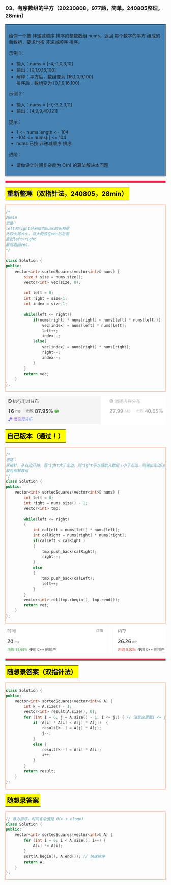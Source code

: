 ### 03、有序数组的平方（20230808，977题，简单。240805整理，28min）
<div style="border: 1px solid black; padding: 10px; background-color: SteelBlue;">

给你一个按 非递减顺序 排序的整数数组 nums，返回 每个数字的平方 组成的新数组，要求也按 非递减顺序 排序。

 

示例 1：

- 输入：nums = [-4,-1,0,3,10]
- 输出：[0,1,9,16,100]
- 解释：平方后，数组变为 [16,1,0,9,100]  
排序后，数组变为 [0,1,9,16,100]

示例 2：

- 输入：nums = [-7,-3,2,3,11]
- 输出：[4,9,9,49,121]
 

提示：

- 1 <= nums.length <= 104
- -104 <= nums[i] <= 104
- nums 已按 非递减顺序 排序
 

进阶：

- 请你设计时间复杂度为 O(n) 的算法解决本问题

  </p>
</div>

<hr style="border-top: 5px solid #DC143C;">
<table>
  <tr>
    <td bgcolor="Yellow" style="padding: 5px; border: 0px solid black;">
      <span style="font-weight: bold; font-size: 20px;color: black;">
      重新整理（双指针法，240805，28min）
      </span>
    </td>
  </tr>
</table>
<div style="padding: 0px; border: 1.5px solid LightSalmon; margin-bottom: 10px;">

```C++ {.line-numbers}
/*
28min
思路：
left和right分别指向nums的头和尾
比较头尾大小，将大的放在vec的后面
直到left>right
最后返回vec。
*/

class Solution {
public:
    vector<int> sortedSquares(vector<int>& nums) {
        size_t size = nums.size();
        vector<int> vec(size, 0);

        int left = 0;
        int right = size-1;
        int index = size-1;

        while(left <= right){
            if(nums[right] * nums[right] < nums[left] * nums[left]){
                vec[index] = nums[left] * nums[left];
                left++;
                index--;
            }else{
                vec[index] = nums[right] * nums[right];
                right--;
                index--;
            }
        }
        return vec;
    }
};

```

</div>

![alt text](image/9fb1eb5302505c03218ee212faf84fc.png)

<table>
  <tr>
    <td bgcolor="Yellow" style="padding: 5px; border: 0px solid black;">
      <span style="font-weight: bold; font-size: 20px;color: black;">
      自己版本（通过！）
      </span>
    </td>
  </tr>
</table>

<div style="padding: 0px; border: 1.5px solid LightSalmon; margin-bottom: 10px">

```C++ {.line-numbers}
/*
思路：
双指针，从右边开始，若right大于左边，则right平方后放入数组；小于左边，则输出左边left的平方，直至left = right。
最后倒转数组
*/
class Solution {
public:
    vector<int> sortedSquares(vector<int>& nums) {
        int left = 0;
        int right = nums.size() - 1;
        vector<int> tmp;

        while(left <= right)
        {
            int calLeft = nums[left] * nums[left];
            int calRight = nums[right] * nums[right];
            if(calLeft < calRight )
            {
                tmp.push_back(calRight);
                right--;
            }
            else
            {
                tmp.push_back(calLeft);
                left++; 
            }
        }
        vector<int> ret(tmp.rbegin(), tmp.rend());
        return ret;
    }
};
```

</div>

![Alt text](image/image-18.png)

<hr style="border-top: 5px solid #DC143C;">

<table>
  <tr>
    <td bgcolor="Yellow" style="padding: 5px; border: 0px solid black;">
      <span style="font-weight: bold; font-size: 20px;color: black;">
      随想录答案（双指针法）
      </span>
    </td>
  </tr>
</table>

<div style="padding: 0px; border: 1.5px solid LightSalmon; margin-bottom: 10px">

```C++ {.line-numbers}
class Solution {
public:
    vector<int> sortedSquares(vector<int>& A) {
        int k = A.size() - 1;
        vector<int> result(A.size(), 0);
        for (int i = 0, j = A.size() - 1; i <= j;) { // 注意这里要i <= j，因为最后要处理两个元素
            if (A[i] * A[i] < A[j] * A[j])  {
                result[k--] = A[j] * A[j];
                j--;
            }
            else {
                result[k--] = A[i] * A[i];
                i++;
            }
        }
        return result;
    }
};
```
</div>

<table>
  <tr>
    <td bgcolor="Yellow" style="padding: 5px; border: 0px solid black;">
      <span style="font-weight: bold; font-size: 20px;color: black;">
      随想录答案
      </span>
    </td>
  </tr>
</table>

<div style="padding: 0px; border: 1.5px solid LightSalmon; margin-bottom: 10px">

```C++ {.line-numbers}
// 暴力排序，时间复杂度是 O(n + nlogn)
class Solution {
public:
    vector<int> sortedSquares(vector<int>& A) {
        for (int i = 0; i < A.size(); i++) {
            A[i] *= A[i];
        }
        sort(A.begin(), A.end()); // 快速排序
        return A;
    }
};
```
</div>


